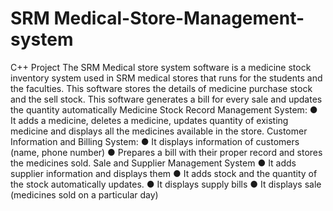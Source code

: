 # SRM Medical-Store-Management-system
C++ Project
The SRM Medical store system software is a medicine stock inventory system used in SRM medical stores that runs for the students and the faculties. This software stores the details of medicine purchase stock and the sell stock. This software generates a bill for every sale and updates the quantity automatically
 Medicine Stock Record Management System:
● It adds a medicine, deletes a medicine, updates quantity of existing medicine and displays all the medicines available in the store.
Customer Information and Billing System:
● It displays information of customers (name, phone number)
● Prepares a bill with their proper record and stores the medicines sold.
Sale and Supplier Management System 
● It adds supplier information and displays them 
● It adds stock and the quantity of the stock automatically updates.
● It displays supply bills 
● It displays sale (medicines sold on a particular day)
